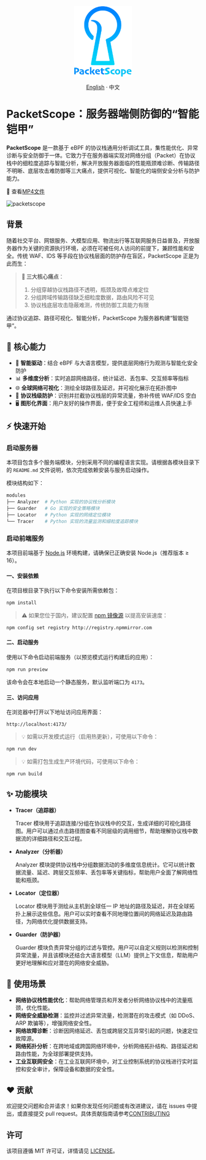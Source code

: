 <div align="center">
  <img src="./.github/resource/newlogo.png" alt="packetscope-logo" width="150">

</div>
<p align="center"><a href="./README.md">English</a> · 中文</p>

# PacketScope：服务器端侧防御的“智能铠甲”

**PacketScope** 是一款基于 eBPF 的协议栈通用分析调试工具，集性能优化、异常诊断与安全防御于一体。它致力于在服务器端实现对网络分组（Packet）在协议栈中的细粒度追踪与智能分析，解决开放服务器面临的性能瓶颈难诊断、传输路径不明晰、底层攻击难防御等三大痛点，提供可视化、智能化的端侧安全分析与防护能力。

🎯 查看[MP4文件](./docs/tutorial.mp4)

![packetscope](./docs/tutorial.gif)

## 背景

随着社交平台、网银服务、大模型应用、物流出行等互联网服务日益普及，开放服务器作为关键的资源执行环境，必须在可被任何人访问的前提下，兼顾性能和安全。传统 WAF、IDS 等手段在协议栈层面的防护存在盲区，PacketScope 正是为此而生：

> **🚨 三大核心痛点**：
>
> 1. 分组穿越协议栈路径不透明，瓶颈及故障点难定位
> 2. 分组跨域传输路径缺乏细粒度数据，路由风险不可见
> 3. 协议栈底层攻击隐蔽难测，传统防御工具能力有限

通过协议追踪、路径可视化、智能分析，PacketScope 为服务器构建“智能铠甲”。

## 🚀 核心能力

- 🧠 **智能驱动**：结合 eBPF 与大语言模型，提供底层网络行为观测与智能化安全防护
- 📊 **多维度分析**：实时追踪网络路径，统计延迟、丢包率、交互频率等指标
- 🌐 **全球网络可视化**：测绘全球路径及延迟，并可视化展示在拓扑图中
- 🔐 **协议栈级防护**：识别并拦截协议栈层的异常流量，弥补传统 WAF/IDS 空白
- 🖥️ **图形化界面**：用户友好的操作界面，便于安全工程师和运维人员快速上手

## ⚡ 快速开始

### 启动服务器

本项目包含多个服务端模块，分别采用不同的编程语言实现。请根据各模块目录下的 `README.md` 文件说明，依次完成依赖安装与服务启动操作。

模块结构如下：

```bash
modules
├── Analyzer  # Python 实现的协议栈分析模块
├── Guarder   # Go 实现的安全策略模块
├── Locator   # Python 实现的网络定位模块
└── Tracer    # Python 实现的流量监测和细粒度追踪模块
```

### 启动前端服务

本项目前端基于 [Node.js](https://nodejs.org/en) 环境构建，请确保已正确安装 Node.js（推荐版本 ≥ 16）。

#### 一、安装依赖

在项目根目录下执行以下命令安装所需依赖包：

```bash
npm install
```

> ⚠️ 如果您位于国内，建议配置 [npm 镜像源](http://registry.npmmirror.com) 以提高安装速度：

```bash
npm config set registry http://registry.npmmirror.com
```

#### 二、启动服务

使用以下命令启动前端服务（以预览模式运行构建后的应用）：

```bash
npm run preview
```

该命令会在本地启动一个静态服务，默认监听端口为 `4173`。

#### 三、访问应用

在浏览器中打开以下地址访问应用界面：

```
http://localhost:4173/
```

> 💡 如需以开发模式运行（启用热更新），可使用以下命令：

```bash
npm run dev
```

> 💡 如需打包生成生产环境代码，可使用以下命令：

```
npm run build
```

## ✨ 功能模块

- **Tracer（追踪器）**

  Tracer 模块用于追踪连接/分组在协议栈中的交互，生成详细的可视化路径图。用户可以通过点击路径图查看不同层级的调用细节，帮助理解协议栈中数据流的详细路径和交互过程。

- **Analyzer（分析器）**

  Analyzer 模块提供协议栈中分组数据流动的多维度信息统计。它可以统计数据流量、延迟、跨层交互频率、丢包率等关键指标，帮助用户全面了解网络性能和瓶颈。

- **Locator（定位器）**

  Locator 模块用于测绘从主机到全球任一 IP 地址的路径及延迟，并在全球拓扑上展示这些信息。用户可以实时查看不同地理位置间的网络延迟及路由路径，为网络优化提供数据支持。

- **Guarder（防护器）**

  Guarder 模块负责异常分组的过滤与管控。用户可以自定义规则以检测和控制异常流量，并且该模块还结合大语言模型（LLM）提供上下文信息，帮助用户更好地理解和应对潜在的网络安全威胁。

## 🧰 使用场景

- **网络协议栈性能优化**：帮助网络管理员和开发者分析网络协议栈中的流量瓶颈，优化性能。
- **网络安全威胁检测**：监控并过滤异常流量，检测潜在的攻击模式（如 DDoS、ARP 欺骗等），增强网络安全性。
- **网络故障诊断**：诊断因网络延迟、丢包或跨层交互异常引起的问题，快速定位故障源。
- **网络拓扑分析**：在跨地域或跨国网络环境中，分析网络拓扑结构、路径延迟和路由性能，为全球部署提供支持。
- **工业互联网安全**：在工业互联网环境中，对工业控制系统的协议栈进行实时监控和安全审计，保障设备和数据的安全性。

## ❤️ 贡献

欢迎提交问题和合并请求！如果你发现任何问题或有改进建议，请在 issues 中提出，或直接提交 pull request。具体贡献指南请参考[CONTRIBUTING](./CONTRIBUTING.md)

## 许可

该项目遵循 MIT 许可证，详情请见 [LICENSE](./LICENSE)。
